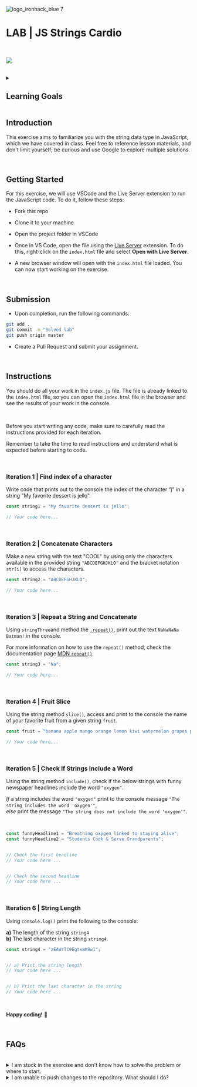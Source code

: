 ![logo_ironhack_blue 7](https://user-images.githubusercontent.com/23629340/40541063-a07a0a8a-601a-11e8-91b5-2f13e4e6b441.png)

# LAB | JS Strings Cardio

<br>

![](https://media.giphy.com/media/sadunCe1VECfm/giphy.gif)

<br>

<details>
  <summary>
   <h2>Learning Goals</h2>
  </summary>


  This exercise allows you to practice and apply the concepts and techniques taught in class. 

  Upon completion of this exercise, you will be able to:

  - Run JavaScript code from your IDE, using a local server to load it in the browser
  - Assign values to variables using assignment operators (`=` and `+=`)
  - Use string concatenation (`+`) or interpolation `${}` to join strings together
  - Access specific characters in a string and check the string length
  - Manipulate strings and substrings using string methods


  <br>

  <hr> 


</details>



## Introduction

This exercise aims to familiarize you with the string data type in JavaScript, which we have covered in class. Feel free to reference lesson materials, and don't limit yourself; be curious and use Google to explore multiple solutions.

<br>

## Getting Started
For this exercise, we will use VSCode and the Live Server extension to run the JavaScript code. To do it, follow these steps:



- Fork this repo

  

- Clone it to your machine

  

- Open the project folder in VSCode

  

- Once in VS Code, open the file using the [Live Server](https://marketplace.visualstudio.com/items?itemName=ritwickdey.LiveServer) extension. To do this, right-click on the `index.html` file and select **Open with Live Server**.

  

- A new browser window will open with the `index.html` file loaded. You can now start working on the exercise.

<br>



## Submission

- Upon completion, run the following commands:

```bash
git add .
git commit -m "Solved lab"
git push origin master
```

- Create a Pull Request and submit your assignment.


<br>


## Instructions

You should do all your work in the `index.js` file. The file is already linked to the `index.html` file, so you can open the `index.html` file in the browser and see the results of your work in the console.

<br>

Before you start writing any code, make sure to carefully read the instructions provided for each iteration.<br>

Remember to take the time to read instructions and understand what is expected before starting to code.

<br>



### Iteration 1 | Find index of a character

Write code that prints out to the console the index of the character “j” in a string "My favorite dessert is jello".

```js
const string1 = "My favorite dessert is jello";

// Your code here...
```


<br>


### Iteration 2 | Concatenate Characters

Make a new string with the text "COOL" by using only the characters available in the provided string `"ABCDEFGHJKLO"` and the bracket notation `str[i]` to access the characters.  

```js
const string2 = "ABCDEFGHJKLO";

// Your code here...
```

<br>

### Iteration 3 | Repeat a String and Concatenate
Using `stringThree`and method the [`.repeat()`](https://developer.mozilla.org/en-US/docs/Web/JavaScript/Reference/Global_Objects/String/repeat#Syntax), print out the text `NaNaNaNa Batman!` in the console.

For more information on how to use the `repeat()` method, check the documentation page [MDN `repeat()`](https://developer.mozilla.org/en-US/docs/Web/JavaScript/Reference/Global_Objects/String/repeat#Syntax).

```js
const string3 = "Na";

// Your code here...
```

<br>


### Iteration 4 | Fruit Slice

Using the string method `slice()`, access and print to the console the name of your favorite fruit from a given string `fruit`.

```js
const fruit = "banana apple mango orange lemon kiwi watermelon grapes pear pineapple";

// Your code here...
```

<br>


### Iteration 5 | Check If Strings Include a Word

Using the string method `include()`, check if the below strings with funny newspaper headlines include the word `"oxygen"`.

_If_ a string includes the word `"oxygen"` print to the console message `"The string includes the word 'oxygen'"`,<br>
_else_ print the message `"The string does not include the word 'oxygen'"`.

<br>

```js
const funnyHeadline1 = "Breathing oxygen linked to staying alive";
const funnyHeadline2 = "Students Cook & Serve Grandparents";


// Check the first headline
// Your code here ...


// Check the second headline
// Your code here ...

```

<br>


### Iteration 6 | String Length

Using `console.log()` print the following to the console: 
<br> 

**a)** The length of the string `string4`<br>
**b)** The last character in the string `string4`.

```js
const string4 = "zEAWrTC9EgtxmK9w1";


// a) Print the string length
// Your code here ...


// b) Print the last character in the string
// Your code here ...
```

<br>



**Happy coding!** :blue_heart:

<br>

## FAQs

<br>

<details>
  <summary>I am stuck in the exercise and don't know how to solve the problem or where to start.</summary>
  <br>


  If you are stuck in your code and don't know how to solve the problem or where to start, you should take a step back and try to form a clear question about the specific issue you are facing. This will help you narrow down the problem and come up with potential solutions.


  For example, is it a concept that you don't understand, or are you receiving an error message that you don't know how to fix? It is usually helpful to try to state the problem as clearly as possible, including any error messages you are receiving. This can help you communicate the issue to others and potentially get help from classmates or online resources. 


  Once you have a clear understanding of the problem, you will be able to start working toward the solution.

  [Back to top](#faqs)

</details>


<details>
  <summary>I am unable to push changes to the repository. What should I do?</summary>
  <br>


There are a couple of possible reasons why you may be unable to *push* changes to a Git repository:

1. **You have not committed your changes:** Before you can push your changes to the repository, you need to commit them using the `git commit` command. Make sure you have committed your changes and try pushing again. To do this, run the following terminal commands from the project folder:

  ```bash
git add .
git commit -m "Your commit message"
git push
  ```

2. **You do not have permission to push to the repository:** If you have cloned the repository directly from the main Ironhack repository without making a *Fork* first, you do not have write access to the repository.
   To check which remote repository you have cloned, run the following terminal command from the project folder:

  ```bash
git remote -v
  ```

If the link shown is the same as the main Ironhack repository, you will need to fork the repository to your GitHub account first and then clone your fork to your local machine to be able to push the changes.

**Note**: You should make a copy of your local code to avoid losing it in the process.

  [Back to top](#faqs)

</details>



<br>

